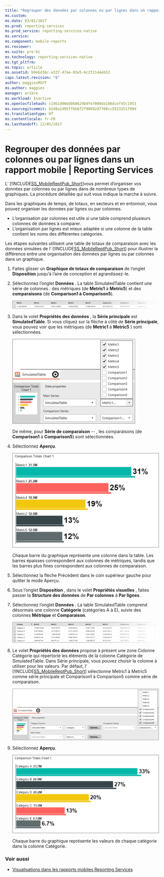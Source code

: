 ```yaml
---
title: "Regrouper des données par colonnes ou par lignes dans un rapport mobile | Reporting Services | Microsoft Docs"
ms.custom: 
ms.date: 03/01/2017
ms.prod: reporting-services
ms.prod_service: reporting-services-native
ms.service: 
ms.component: mobile-reports
ms.reviewer: 
ms.suite: pro-bi
ms.technology: reporting-services-native
ms.tgt_pltfrm: 
ms.topic: article
ms.assetid: b9ebd36c-a337-47ae-83e5-6c2f2144eb52
caps.latest.revision: "6"
author: maggiesMSFT
ms.author: maggies
manager: erikre
ms.workload: Inactive
ms.openlocfilehash: c19b1d066d0b0629b0fe7009da108dcef45c1953
ms.sourcegitcommit: b2d8a2d95ffbb6f2f98692d7760cc5523151f99d
ms.translationtype: HT
ms.contentlocale: fr-FR
ms.lasthandoff: 12/05/2017
---
```

# <a name="group-data-by-columns-or-rows-in-a-mobile-report--reporting-services"></a>Regrouper des données par colonnes ou par lignes dans un rapport mobile | Reporting Services
L’ [!INCLUDE[SS_MobileReptPub_Short](../../includes/ss-mobilereptpub-short.md)]vous permet d’organiser vos données par colonnes ou par lignes dans de nombreux types de graphiques. La procédure détaillée qui suit vous indique la marche à suivre.

Dans les graphiques de temps, de totaux, en secteurs et en entonnoir, vous pouvez organiser les données par lignes ou par colonnes. 
* L’organisation par colonnes est utile si une table comprend plusieurs colonnes de données à comparer. 
* L’organisation par lignes est mieux adaptée si une colonne de la table contient les noms des différentes catégories. 

Les étapes suivantes utilisent une table de totaux de comparaison avec les données simulées de l’ [!INCLUDE[SS_MobileReptPub_Short](../../includes/ss-mobilereptpub-short.md)] pour illustrer la différence entre une organisation des données par lignes ou par colonnes dans un graphique.  

1. Faites glisser un **Graphique de totaux de comparaison** de l’onglet **Disposition** jusqu’à l’aire de conception et agrandissez-le.

2. Sélectionnez l’onglet **Données** . La table SimulatedTable contient une série de colonnes : des métriques (de **Metric1** à **Metric5**) et des **comparaisons** (de **Comparison1 à Comparison5**). 

   ![mobile-report-data-group-column](../../reporting-services/mobile-reports/media/mobile-report-data-group-column.png)

3. Dans le volet **Propriétés des données** , la **Série principale** est **SimulatedTable**. Si vous cliquez sur la flèche à côté de **Série principale**, vous pouvez voir que les métriques (de **Metric1** à **Metric5** ) sont sélectionnées.

   ![mobile-report-properties-columns](../../reporting-services/mobile-reports/media/mobile-report-properties-columns.png)

   De même, pour **Série de comparaison** -- , les comparaisons (de **Comparison1** à **Comparison5**) sont sélectionnées.
   
4. Sélectionnez **Aperçu**.

   ![mobile-report-chart-by-columns](../../reporting-services/mobile-reports/media/mobile-report-chart-by-columns.png)

   Chaque barre du graphique représente une colonne dans la table. Les barres épaisses correspondent aux colonnes de métriques, tandis que les barres plus fines correspondent aux colonnes de comparaison.

5. Sélectionnez la flèche Précédent dans le coin supérieur gauche pour quitter le mode Aperçu.

6. Sous l’onglet **Disposition** , dans le volet **Propriétés visuelles** , faites passer la **Structure des données** de **Par colonnes** à **Par lignes**.  

7. Sélectionnez l’onglet **Données** . La table SimulatedTable comprend désormais une colonne **Catégorie** (catégories A à E), suivie des colonnes **Métrique** et **Comparaison**. 

   ![mobile-report-data-group-rows](../../reporting-services/mobile-reports/media/mobile-report-data-group-rows.png)

8.  Le volet **Propriétés des données** propose à présent une zone Colonne Catégorie qui répertorie les éléments de la colonne Catégorie de SimulatedTable. Dans Série principale, vous pouvez choisir la colonne à utiliser pour les valeurs. Par défaut, l’ [!INCLUDE[SS_MobileReptPub_Short](../../includes/ss-mobilereptpub-short.md)] sélectionne Metric1 à Metric5 comme série principale et Comparison1 à Comparison5 comme série de comparaison. 

    ![mobile-report-properties-rows](../../reporting-services/mobile-reports/media/mobile-report-properties-rows.png)

9. Sélectionnez **Aperçu**.

   ![mobile-report-chart-by-rows](../../reporting-services/mobile-reports/media/mobile-report-chart-by-rows.png)

   Chaque barre du graphique représente les valeurs de chaque catégorie dans la colonne Catégorie.

### <a name="see-also"></a>Voir aussi
* [Visualisations dans les rapports mobiles Reporting Services](../../reporting-services/mobile-reports/add-visualizations-to-reporting-services-mobile-reports.md)

